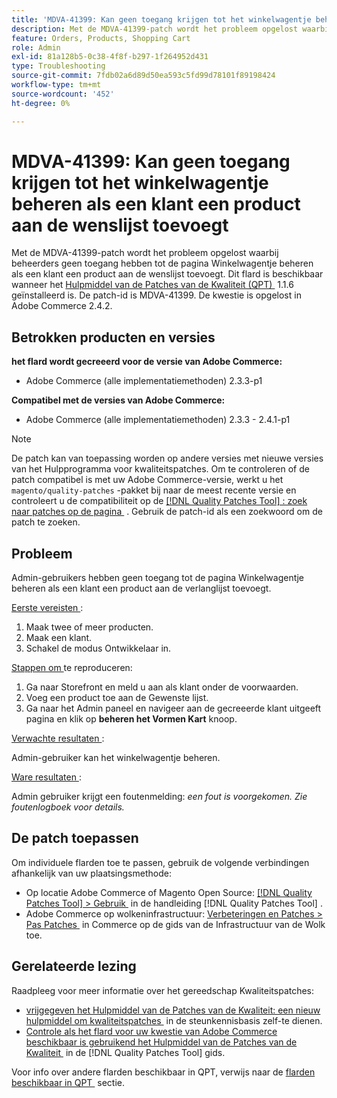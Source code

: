 ```yaml
---
title: 'MDVA-41399: Kan geen toegang krijgen tot het winkelwagentje beheren als een klant een product aan de wenslijst toevoegt'
description: Met de MDVA-41399-patch wordt het probleem opgelost waarbij beheerders geen toegang hebben tot de pagina Winkelwagentje beheren als een klant een product aan de wenslijst toevoegt. Deze patch is beschikbaar wanneer [Quality Patches Tool (QPT)] (https://experienceleague.adobe.com/nl/docs/commerce-operations/tools/quality-patches-tool/quality-patches-tool-to-self-serve-quality-patches) 1.1.6 is geïnstalleerd. De patch-id is MDVA-41399. De kwestie is opgelost in Adobe Commerce 2.4.2.
feature: Orders, Products, Shopping Cart
role: Admin
exl-id: 81a128b5-0c38-4f8f-b297-1f264952d431
type: Troubleshooting
source-git-commit: 7fdb02a6d89d50ea593c5fd99d78101f89198424
workflow-type: tm+mt
source-wordcount: '452'
ht-degree: 0%

---
```


# MDVA-41399: Kan geen toegang krijgen tot het winkelwagentje beheren als een klant een product aan de wenslijst toevoegt

Met de MDVA-41399-patch wordt het probleem opgelost waarbij beheerders geen toegang hebben tot de pagina Winkelwagentje beheren als een klant een product aan de wenslijst toevoegt. Dit flard is beschikbaar wanneer het [&#x200B; Hulpmiddel van de Patches van de Kwaliteit (QPT) &#x200B;](https://experienceleague.adobe.com/nl/docs/commerce-operations/tools/quality-patches-tool/quality-patches-tool-to-self-serve-quality-patches) 1.1.6 geïnstalleerd is. De patch-id is MDVA-41399. De kwestie is opgelost in Adobe Commerce 2.4.2.

## Betrokken producten en versies

**het flard wordt gecreeerd voor de versie van Adobe Commerce:**

* Adobe Commerce (alle implementatiemethoden) 2.3.3-p1

**Compatibel met de versies van Adobe Commerce:**

* Adobe Commerce (alle implementatiemethoden) 2.3.3 - 2.4.1-p1

>[!NOTE]
>
>De patch kan van toepassing worden op andere versies met nieuwe versies van het Hulpprogramma voor kwaliteitspatches. Om te controleren of de patch compatibel is met uw Adobe Commerce-versie, werkt u het `magento/quality-patches` -pakket bij naar de meest recente versie en controleert u de compatibiliteit op de [[!DNL Quality Patches Tool] : zoek naar patches op de pagina &#x200B;](https://experienceleague.adobe.com/nl/docs/commerce-operations/tools/quality-patches-tool/quality-patches-tool-to-self-serve-quality-patches) . Gebruik de patch-id als een zoekwoord om de patch te zoeken.

## Probleem

Admin-gebruikers hebben geen toegang tot de pagina Winkelwagentje beheren als een klant een product aan de verlanglijst toevoegt.

<u> Eerste vereisten </u>:

1. Maak twee of meer producten.
1. Maak een klant.
1. Schakel de modus Ontwikkelaar in.

<u> Stappen om </u> te reproduceren:

1. Ga naar Storefront en meld u aan als klant onder de voorwaarden.
1. Voeg een product toe aan de Gewenste lijst.
1. Ga naar het Admin paneel en navigeer aan de gecreeerde klant uitgeeft pagina en klik op **beheren het Vormen Kart** knoop.

<u> Verwachte resultaten </u>:

Admin-gebruiker kan het winkelwagentje beheren.

<u> Ware resultaten </u>:

Admin gebruiker krijgt een foutenmelding: *een fout is voorgekomen. Zie foutenlogboek voor details.*

## De patch toepassen

Om individuele flarden toe te passen, gebruik de volgende verbindingen afhankelijk van uw plaatsingsmethode:

* Op locatie Adobe Commerce of Magento Open Source: [[!DNL Quality Patches Tool] > Gebruik &#x200B;](/help/tools/quality-patches-tool/usage.md) in de handleiding [!DNL Quality Patches Tool] .
* Adobe Commerce op wolkeninfrastructuur: [&#x200B; Verbeteringen en Patches > Pas Patches &#x200B;](https://experienceleague.adobe.com/docs/commerce-cloud-service/user-guide/develop/upgrade/apply-patches.html?lang=nl-NL) in Commerce op de gids van de Infrastructuur van de Wolk toe.

## Gerelateerde lezing

Raadpleeg voor meer informatie over het gereedschap Kwaliteitspatches:

* [&#x200B; vrijgegeven het Hulpmiddel van de Patches van de Kwaliteit: een nieuw hulpmiddel om kwaliteitspatches &#x200B;](https://experienceleague.adobe.com/nl/docs/commerce-operations/tools/quality-patches-tool/quality-patches-tool-to-self-serve-quality-patches) in de steunkennisbasis zelf-te dienen.
* [&#x200B; Controle als het flard voor uw kwestie van Adobe Commerce beschikbaar is gebruikend het Hulpmiddel van de Patches van de Kwaliteit &#x200B;](/help/tools/quality-patches-tool/patches-available-in-qpt/check-patch-for-magento-issue-with-magento-quality-patches.md) in de [!DNL Quality Patches Tool] gids.

Voor info over andere flarden beschikbaar in QPT, verwijs naar de [&#x200B; flarden beschikbaar in QPT &#x200B;](https://support.magento.com/hc/en-us/sections/360010506631-Patches-available-in-MQP-tool-) sectie.
